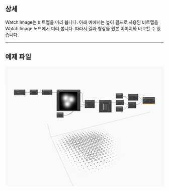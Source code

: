 ## 상세
Watch Image는 비트맵을 미리 봅니다. 아래 예에서는 높이 필드로 사용된 비트맵을 Watch Image 노드에서 미리 봅니다. 따라서 결과 형상을 원본 이미지와 비교할 수 있습니다.
___
## 예제 파일

![Watch Image](./CoreNodeModels.WatchImageCore_img.jpg)

